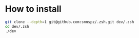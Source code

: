 # How to install 

```bash
git clone --depth=1 git@github.com:smnspz/.zsh.git dev/.zsh
cd dev/.zsh
./dev
```

